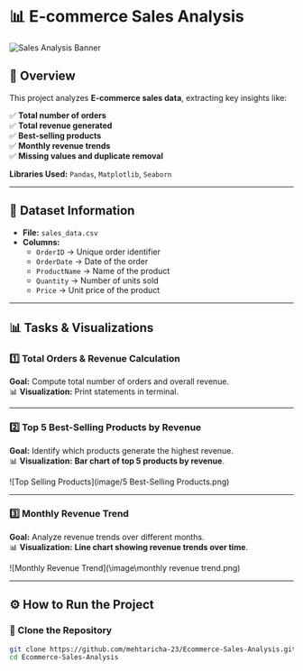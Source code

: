 # 📊 E-commerce Sales Analysis  

![Sales Analysis Banner](YOUR_IMAGE_LINK_HERE)  

## 📌 Overview  
This project analyzes **E-commerce sales data**, extracting key insights like:  

✅ **Total number of orders**  
✅ **Total revenue generated**  
✅ **Best-selling products**  
✅ **Monthly revenue trends**  
✅ **Missing values and duplicate removal**  

**Libraries Used:** `Pandas`, `Matplotlib`, `Seaborn`  

---

## 📂 Dataset Information  
- **File:** `sales_data.csv`  
- **Columns:**  
  - `OrderID` → Unique order identifier  
  - `OrderDate` → Date of the order  
  - `ProductName` → Name of the product  
  - `Quantity` → Number of units sold  
  - `Price` → Unit price of the product  

---

## 📊 Tasks & Visualizations  

### **1️⃣ Total Orders & Revenue Calculation**  
**Goal:** Compute total number of orders and overall revenue.  
📊 **Visualization:** Print statements in terminal.  

---

### **2️⃣ Top 5 Best-Selling Products by Revenue**  
**Goal:** Identify which products generate the highest revenue.  
📊 **Visualization:** **Bar chart of top 5 products by revenue**.  

![Top Selling Products](image/5 Best-Selling Products.png)

---

### **3️⃣ Monthly Revenue Trend**  
**Goal:** Analyze revenue trends over different months.  
📊 **Visualization:** **Line chart showing revenue trends over time**.  

![Monthly Revenue Trend](\image\monthly revenue trend.png)  

---

## ⚙ How to Run the Project  

### **🔹 Clone the Repository**  
```bash
git clone https://github.com/mehtaricha-23/Ecommerce-Sales-Analysis.git
cd Ecommerce-Sales-Analysis
